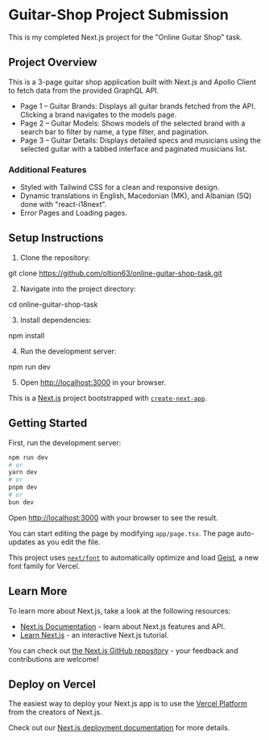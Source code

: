 # Guitar-Shop Project Submission

This is my completed Next.js project for the "Online Guitar Shop" task.

## Project Overview

This is a 3-page guitar shop application built with Next.js and Apollo Client to fetch data from the provided GraphQL API.

- Page 1 – Guitar Brands: Displays all guitar brands fetched from the API. Clicking a brand navigates to the models page.
- Page 2 – Guitar Models: Shows models of the selected brand with a search bar to filter by name, a type filter, and pagination.
- Page 3 – Guitar Details: Displays detailed specs and musicians using the selected guitar with a tabbed interface and paginated musicians list.

### Additional Features
- Styled with Tailwind CSS for a clean and responsive design.
- Dynamic translations in English, Macedonian (MK), and Albanian (SQ) done with "react-i18next".
- Error Pages and Loading pages.
## Setup Instructions

1. Clone the repository:

git clone https://github.com/oltion63/online-guitar-shop-task.git

2. Navigate into the project directory:

cd online-guitar-shop-task

3. Install dependencies:

npm install

4. Run the development server:

npm run dev

5. Open [http://localhost:3000](http://localhost:3000) in your browser.



This is a [Next.js](https://nextjs.org) project bootstrapped with [`create-next-app`](https://nextjs.org/docs/app/api-reference/cli/create-next-app).

## Getting Started

First, run the development server:

```bash
npm run dev
# or
yarn dev
# or
pnpm dev
# or
bun dev
```

Open [http://localhost:3000](http://localhost:3000) with your browser to see the result.

You can start editing the page by modifying `app/page.tsx`. The page auto-updates as you edit the file.

This project uses [`next/font`](https://nextjs.org/docs/app/building-your-application/optimizing/fonts) to automatically optimize and load [Geist](https://vercel.com/font), a new font family for Vercel.

## Learn More

To learn more about Next.js, take a look at the following resources:

- [Next.js Documentation](https://nextjs.org/docs) - learn about Next.js features and API.
- [Learn Next.js](https://nextjs.org/learn) - an interactive Next.js tutorial.

You can check out [the Next.js GitHub repository](https://github.com/vercel/next.js) - your feedback and contributions are welcome!

## Deploy on Vercel

The easiest way to deploy your Next.js app is to use the [Vercel Platform](https://vercel.com/new?utm_medium=default-template&filter=next.js&utm_source=create-next-app&utm_campaign=create-next-app-readme) from the creators of Next.js.

Check out our [Next.js deployment documentation](https://nextjs.org/docs/app/building-your-application/deploying) for more details.
